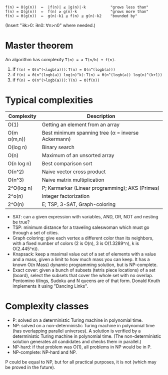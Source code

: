 ```
f(n) = O(g(n))  ⇔  |f(n)| ≤ |g(n)|·k           "grows less than"
f(n) = Ω(g(n))  ⇔  f(n) ≥ g(n)·k               "grows more than"
f(n) = Θ(g(n))  ⇔  g(n)·k1 ≤ f(n) ≤ g(n)·k2    "bounded by"
```

(Insert "∃k>0: ∃n0: ∀n>n0" where needed.)

# Master theorem

An algorithm has complexity `T(n) = a T(n/b) + f(n)`.

1. if `f(n) = Θ(n^(<logb(a)))`: `T(n) = Θ(n^(logb(a)))`
2. if `f(n) = Θ(n^(logb(a)) log(n)^k)`: `T(n) = Θ(n^(logb(a)) log(n)^(k+1))`
3. if `f(n) = Θ(n^(>logb(a)))`: `T(n) = Θ(f(n))`

# Typical complexities

| Complexity | Description |
|------------|-------------|
| O(1)       | Getting an element from an array |
| O(m α(m,n))| Best minimum spanning tree (α = inverse Ackermann) |
| O(log n)   | Binary search |
| O(n)       | Maximum of an unsorted array |
| O(n log n) | Best comparison sort |
| O(n^2)     | Naive vector cross product |
| O(n^3)     | Naive matrix multiplication |
| 2^O(log n) | P; Karmarkar (Linear programming); AKS (Primes) |
| 2^o(n)     | Integer factorization |
| 2^O(n)     | E; TSP, 3-SAT, Graph-coloring |

- SAT: can a given expression with variables, AND, OR, NOT and nesting be true?
- TSP: minimum distance for a traveling saleswoman which must go through a set
  of cities.
- Graph coloring: give each vertex a different color than its neighbors, with a
  fixed number of colors (2 is O(n), 3 is O(1.3289^n), k is O(2.445^n)).
- Knapsack: keep a maximal value out of a set of elements with a value and a
  mass, given a limit to how much mass you can keep.
  It has a known O(n Mass) dynamic programming solution, but is NP-complete.
- Exact cover: given a bunch of subsets (tetris piece locations) of a set
  (board), select the subsets that cover the whole set with no overlap.
  Pentomino tilings, Sudoku and N queens are of that form.
  Donald Knuth implements it using "Dancing Links".

# Complexity classes

- P: solved on a deterministic Turing machine in polynomial time.
- NP: solved on a non-deterministic Turing machine in polynomial time (has
  overlapping parallel universes). A solution is verified by a deterministic
  Turing machine in polynomial time. (The non-deterministic solution generates
  all candidates and checks them in parallel.)
- NP-hard: if that problem was O(1), all problems in NP would be in P.
- NP-complete: NP-hard and NP.

P could be equal to NP, but for all practical purposes, it is not (which may be
proved in the future).
